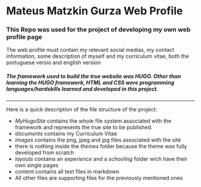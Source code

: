 # Mateus Matzkin Gurza Web Profile
### This Repo was used for the project of developing my own web profile page

The web profile must contain my relevant social medias, my contact information, some description of myself and my curriculum vitae, both the portuguese versio and english version

##### The framework used to build the true website was HUGO. Other than learning the HUGO framework, HTML and CSS were programming languages/hardskills learned and developed in this project.
---
Here is a quick description of the file structure of the project:
- _MyHugoSite_ contains the whole file system associated with the framework and represents the true site to be published.
- _documents_ contains my Curriculum Vitae
- _images_ contains the png, jpeg and jpg files associated with the site
- there is nothing inside the _themes_ folder because the theme was fully developed from scratch
- _layouts_ contains an _experience_ and a _schooling_ folder wich have their own single pages
- _content_ contains all text files in markdown
- All other files are supporting files for the previously mentioned ones
